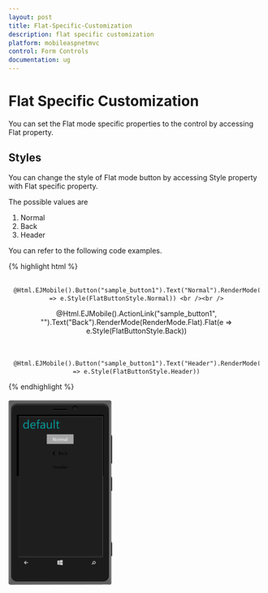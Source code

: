 ```yaml
---
layout: post
title: Flat-Specific-Customization
description: flat specific customization
platform: mobileaspnetmvc
control: Form Controls
documentation: ug
---
```


# Flat Specific Customization

You can set the Flat mode specific properties to the control by accessing Flat property.

## Styles

You can change the style of Flat mode button by accessing Style property with Flat specific property. 

The possible values are

1. Normal
2. Back
3. Header

You can refer to the following code examples.


{% highlight html %}
<div align="center" style="margin:10px">

            @Html.EJMobile().Button("sample_button1").Text("Normal").RenderMode(RenderMode.Flat).Flat(e => e.Style(FlatButtonStyle.Normal)) <br /><br />



@Html.EJMobile().ActionLink("sample_button1", "").Text("Back").RenderMode(RenderMode.Flat).Flat(e => e.Style(FlatButtonStyle.Back)) <br /><br />

      @Html.EJMobile().Button("sample_button1").Text("Header").RenderMode(RenderMode.Flat).Flat(e => e.Style(FlatButtonStyle.Header))

</div>
{% endhighlight %}




![C:/Users/deepal/AppData/Local/Temp/SNAGHTML2ab540a8.PNG](Flat-Specific-Customization_images/Flat-Specific-Customization_img1.png)



